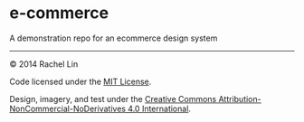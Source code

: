 e-commerce
==========
A demonstration repo for an ecommerce design system

---

© 2014 Rachel Lin

Code licensed under the [MIT License](LICENSE).

Design, imagery, and test under the [Creative Commons Attribution-NonCommercial-NoDerivatives 4.0 International](http://creativecommons.org/licenses/by-nc-nd/4.0/).
